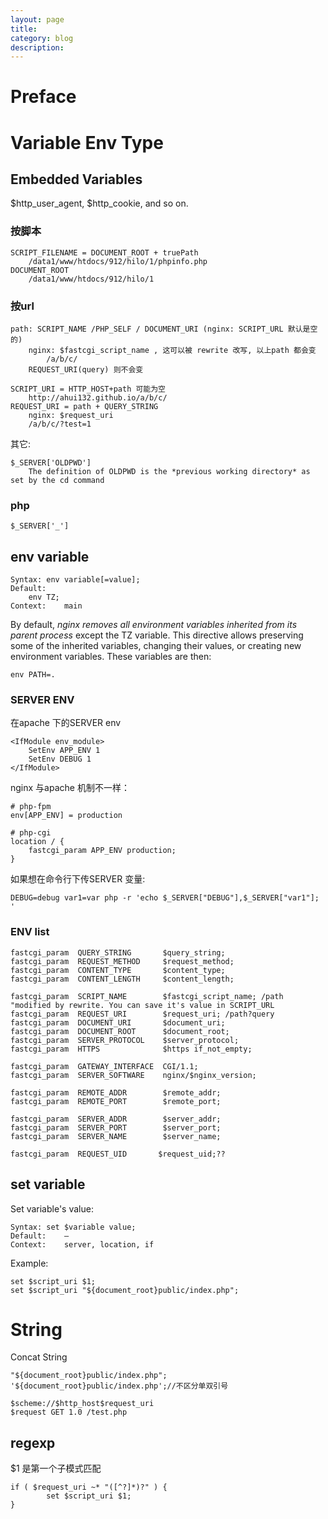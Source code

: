 ```yaml
---
layout: page
title:
category: blog
description:
---
```

# Preface


# Variable Env Type

## Embedded Variables
$http_user_agent, $http_cookie, and so on. 

### 按脚本

    SCRIPT_FILENAME = DOCUMENT_ROOT + truePath
        /data1/www/htdocs/912/hilo/1/phpinfo.php
    DOCUMENT_ROOT
        /data1/www/htdocs/912/hilo/1

### 按url

    path: SCRIPT_NAME /PHP_SELF / DOCUMENT_URI (nginx: SCRIPT_URL 默认是空的)
		nginx: $fastcgi_script_name , 这可以被 rewrite 改写, 以上path 都会变
			/a/b/c/
		REQUEST_URI(query) 则不会变

    SCRIPT_URI = HTTP_HOST+path 可能为空
        http://ahui132.github.io/a/b/c/
    REQUEST_URI = path + QUERY_STRING
		nginx: $request_uri
        /a/b/c/?test=1

其它:

	$_SERVER['OLDPWD']
		The definition of OLDPWD is the *previous working directory* as set by the cd command

### php

	$_SERVER['_']

## env variable

	Syntax:	env variable[=value];
	Default:
		env TZ;
	Context:	main

By default, *nginx removes all environment variables inherited from its parent process* except the TZ variable. This directive allows preserving some of the inherited variables, changing their values, or creating new environment variables. These variables are then:

	env PATH=.

### SERVER ENV
在apache 下的SERVER env

	<IfModule env_module>
		SetEnv APP_ENV 1
		SetEnv DEBUG 1
	</IfModule>

nginx 与apache 机制不一样：

	# php-fpm
	env[APP_ENV] = production

	# php-cgi
	location / {
	    fastcgi_param APP_ENV production;
	}

如果想在命令行下传SERVER 变量:

	DEBUG=debug var1=var php -r 'echo $_SERVER["DEBUG"],$_SERVER["var1"]; '


### ENV list

	fastcgi_param  QUERY_STRING       $query_string;
	fastcgi_param  REQUEST_METHOD     $request_method;
	fastcgi_param  CONTENT_TYPE       $content_type;
	fastcgi_param  CONTENT_LENGTH     $content_length;

	fastcgi_param  SCRIPT_NAME        $fastcgi_script_name;	/path "modified by rewrite. You can save it's value in SCRIPT_URL
	fastcgi_param  REQUEST_URI        $request_uri; /path?query
	fastcgi_param  DOCUMENT_URI       $document_uri;
	fastcgi_param  DOCUMENT_ROOT      $document_root;
	fastcgi_param  SERVER_PROTOCOL    $server_protocol;
	fastcgi_param  HTTPS              $https if_not_empty;

	fastcgi_param  GATEWAY_INTERFACE  CGI/1.1;
	fastcgi_param  SERVER_SOFTWARE    nginx/$nginx_version;

	fastcgi_param  REMOTE_ADDR        $remote_addr;
	fastcgi_param  REMOTE_PORT        $remote_port;

	fastcgi_param  SERVER_ADDR        $server_addr;
	fastcgi_param  SERVER_PORT        $server_port;
	fastcgi_param  SERVER_NAME        $server_name;

	fastcgi_param  REQUEST_UID       $request_uid;??

## set variable
Set variable's value:

	Syntax:	set $variable value;
	Default:	—
	Context:	server, location, if

Example:

	set $script_uri $1;
	set $script_uri "${document_root}public/index.php";


# String
Concat String

	"${document_root}public/index.php";
	'${document_root}public/index.php';//不区分单双引号

	$scheme://$http_host$request_uri
	$request GET 1.0 /test.php

## regexp
$1 是第一个子模式匹配

	if ( $request_uri ~* "([^?]*)?" ) {
			set $script_uri $1;
	}
